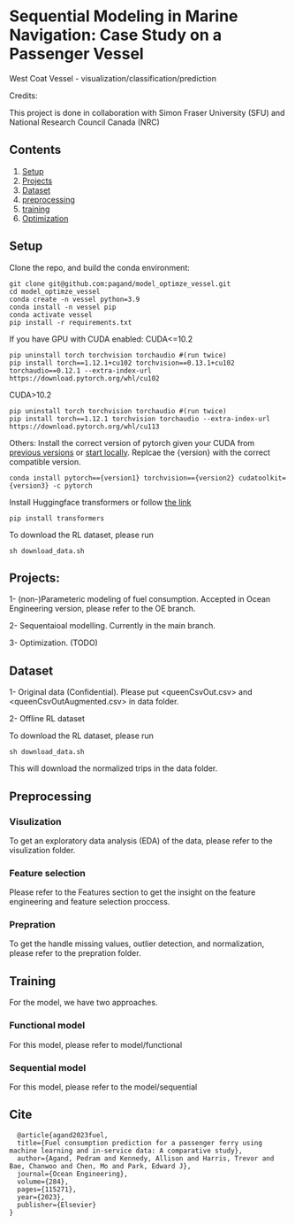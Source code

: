 # Sequential Modeling in Marine Navigation: Case Study on a Passenger Vessel
West Coat Vessel - visualization/classification/prediction

Credits:

This project is done in collaboration with Simon Fraser University (SFU) and National Research Council Canada (NRC)

## Contents
1. [Setup](#setup)
2. [Projects](#projects)
3. [Dataset](#dataset)
4. [preprocessing](#preprocessing)
5. [training](#training)
6. [Optimization](#optimization)


## Setup
Clone the repo, and build the conda environment:

```Shell
git clone git@github.com:pagand/model_optimze_vessel.git
cd model_optimze_vessel
conda create -n vessel python=3.9
conda install -n vessel pip
conda activate vessel
pip install -r requirements.txt
```

If you have GPU with CUDA enabled:
CUDA<=10.2
```Shell
pip uninstall torch torchvision torchaudio #(run twice)
pip install torch==1.12.1+cu102 torchvision==0.13.1+cu102 torchaudio==0.12.1 --extra-index-url https://download.pytorch.org/whl/cu102
```

CUDA>10.2
```Shell
pip uninstall torch torchvision torchaudio #(run twice)
pip install torch==1.12.1 torchvision torchaudio --extra-index-url https://download.pytorch.org/whl/cu113
```

Others:
Install the correct version of pytorch given your CUDA from [previous versions](https://pytorch.org/get-started/previous-versions/) or [start locally](https://pytorch.org/get-started/locally/). Replcae the {version} with the correct compatible version.
```Shell
conda install pytorch=={version1} torchvision=={version2} cudatoolkit={version3} -c pytorch
```

Install Huggingface transformers or follow [the link](https://huggingface.co/docs/transformers/installation)

```Shell
pip install transformers
```



To download the RL dataset, please run
```Shell
sh download_data.sh
```

## Projects:

1- (non-)Parameteric modeling of fuel consumption. Accepted in  Ocean Engineering version, please refer to the OE branch.

2- Sequentaioal modelling. Currently in the main branch.

3- Optimization. (TODO)


## Dataset
1- Original data (Confidential). Please put <queenCsvOut.csv> and <queenCsvOutAugmented.csv> in data folder.

2- Offline RL dataset

To download the RL dataset, please run
```Shell
sh download_data.sh
```

This will download the normalized trips in the data folder.


## Preprocessing

### Visulization
To get an exploratory data analysis (EDA) of the data, please refer to the visulization folder. 

### Feature selection
Please refer to the Features section to get the insight on the feature engineering and feature selection proccess.

### Prepration
To get the handle missing values, outlier detection, and normalization, please refer to the prepration folder. 



## Training
For the model, we have two approaches.

### Functional model
For this model, please refer to model/functional

### Sequential model
For this model, please refer to the model/sequential

## Cite

```
  @article{agand2023fuel,
  title={Fuel consumption prediction for a passenger ferry using machine learning and in-service data: A comparative study},
  author={Agand, Pedram and Kennedy, Allison and Harris, Trevor and Bae, Chanwoo and Chen, Mo and Park, Edward J},
  journal={Ocean Engineering},
  volume={284},
  pages={115271},
  year={2023},
  publisher={Elsevier}
}
```


